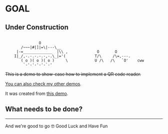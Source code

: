 # GOAL
## Under Construction

```

               O
       /~~~|#|]|=\|---\__
     |-=_____________  |\\ ,             O       O
    I|_/,-.-.-.-.-,-.\_|='(             T/\     /\=,---.
       ( o )( o )( o )     \            U /\   /\   `O'    cww
        `-'-'-'-'-`-'

```


~~This is a demo to show-case how to implement a QR code reader.~~

[You can also check my other demos](https://github.com/andrerferrer/dedemos/blob/master/README.md#ded%C3%A9mos).

It was created from [this demo](https://github.com/andrerferrer/qr-code-demo).

## What needs to be done?


---

And we're good to go 🤓
Good Luck and Have Fun
